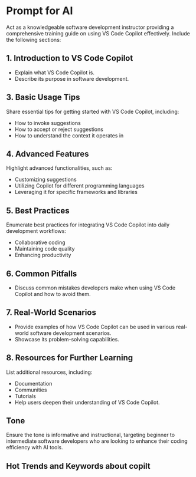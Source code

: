 # Prompt for AI

Act as a knowledgeable software development instructor providing a comprehensive training guide on using VS Code Copilot effectively. Include the following sections:

## 1. Introduction to VS Code Copilot
- Explain what VS Code Copilot is.
- Describe its purpose in software development.


## 3. Basic Usage Tips
Share essential tips for getting started with VS Code Copilot, including:
- How to invoke suggestions
- How to accept or reject suggestions
- How to understand the context it operates in

## 4. Advanced Features
Highlight advanced functionalities, such as:
- Customizing suggestions
- Utilizing Copilot for different programming languages
- Leveraging it for specific frameworks and libraries

## 5. Best Practices
Enumerate best practices for integrating VS Code Copilot into daily development workflows:
- Collaborative coding
- Maintaining code quality
- Enhancing productivity

## 6. Common Pitfalls
- Discuss common mistakes developers make when using VS Code Copilot and how to avoid them.

## 7. Real-World Scenarios
- Provide examples of how VS Code Copilot can be used in various real-world software development scenarios.
- Showcase its problem-solving capabilities.

## 8. Resources for Further Learning
List additional resources, including:
- Documentation
- Communities
- Tutorials
- Help users deepen their understanding of VS Code Copilot.

## Tone
Ensure the tone is informative and instructional, targeting beginner to intermediate software developers who are looking to enhance their coding efficiency with AI tools.

## Hot Trends and Keywords about copilt